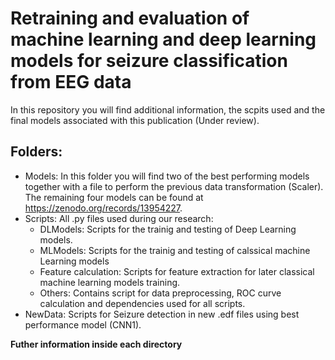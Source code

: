 # Retraining and evaluation of machine learning and deep learning models for seizure classification from EEG data
In this repository you will find additional information, the scpits used and the final models associated with this publication (Under review).
## Folders:
* Models: In this folder you will find two of the best performing models together with a file to perform the previous data transformation (Scaler). The remaining four models can be found at https://zenodo.org/records/13954227.
* Scripts: All .py files used during our research:
  * DLModels: Scripts for the trainig and testing of Deep Learning models.
  * MLModels: Scripts for the trainig and testing of calssical machine Learning models
  * Feature calculation: Scripts for feature extraction for later classical machine learning models training.
  * Others: Contains script for data preprocessing, ROC curve calculation and dependencies used for all scripts.
* NewData: Scripts for Seizure detection in new .edf files using best performance model (CNN1).
  
**Futher information inside each directory**
